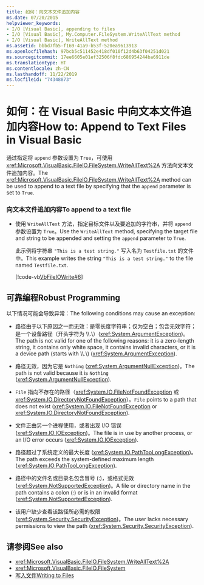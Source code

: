 ```yaml
---
title: 如何：向文本文件追加内容
ms.date: 07/20/2015
helpviewer_keywords:
- I/O [Visual Basic], appending to files
- I/O [Visual Basic], My.Computer.FileSystem.WriteAllText method
- I/O [Visual Basic], WriteAllText method
ms.assetid: bbbd7fb5-f169-41a9-b53f-520ea9613913
ms.openlocfilehash: 97bcb5c511452e418df010f12d4b63f04251d021
ms.sourcegitcommit: 17ee6605e01ef32506f8fdc686954244ba6911de
ms.translationtype: HT
ms.contentlocale: zh-CN
ms.lasthandoff: 11/22/2019
ms.locfileid: "74348873"
---
```

# <a name="how-to-append-to-text-files-in-visual-basic"></a><span data-ttu-id="e2e7f-102">如何：在 Visual Basic 中向文本文件追加内容</span><span class="sxs-lookup"><span data-stu-id="e2e7f-102">How to: Append to Text Files in Visual Basic</span></span>

<span data-ttu-id="e2e7f-103">通过指定将 `append` 参数设置为 `True`，可使用 <xref:Microsoft.VisualBasic.FileIO.FileSystem.WriteAllText%2A> 方法向文本文件追加内容。</span><span class="sxs-lookup"><span data-stu-id="e2e7f-103">The <xref:Microsoft.VisualBasic.FileIO.FileSystem.WriteAllText%2A> method can be used to append to a text file by specifying that the `append` parameter is set to `True`.</span></span>  
  
### <a name="to-append-to-a-text-file"></a><span data-ttu-id="e2e7f-104">向文本文件追加内容</span><span class="sxs-lookup"><span data-stu-id="e2e7f-104">To append to a text file</span></span>  
  
- <span data-ttu-id="e2e7f-105">使用 `WriteAllText` 方法，指定目标文件以及要追加的字符串，并将 `append` 参数设置为 `True`。</span><span class="sxs-lookup"><span data-stu-id="e2e7f-105">Use the `WriteAllText` method, specifying the target file and string to be appended and setting the `append` parameter to `True`.</span></span>  
  
     <span data-ttu-id="e2e7f-106">此示例将字符串 `"This is a test string."` 写入名为 `Testfile.txt` 的文件中。</span><span class="sxs-lookup"><span data-stu-id="e2e7f-106">This example writes the string `"This is a test string."` to the file named `Testfile.txt`.</span></span>  
  
     [!code-vb[VbFileIOWrite#6](~/samples/snippets/visualbasic/VS_Snippets_VBCSharp/VbFileIOWrite/VB/Class1.vb#6)]  
  
## <a name="robust-programming"></a><span data-ttu-id="e2e7f-107">可靠编程</span><span class="sxs-lookup"><span data-stu-id="e2e7f-107">Robust Programming</span></span>  

 <span data-ttu-id="e2e7f-108">以下情况可能会导致异常：</span><span class="sxs-lookup"><span data-stu-id="e2e7f-108">The following conditions may cause an exception:</span></span>  
  
- <span data-ttu-id="e2e7f-109">路径由于以下原因之一而无效：是零长度字符串；仅为空白；包含无效字符；是一个设备路径（开头字符为 \\\\.\\）(<xref:System.ArgumentException>)。</span><span class="sxs-lookup"><span data-stu-id="e2e7f-109">The path is not valid for one of the following reasons: it is a zero-length string, it contains only white space, it contains invalid characters, or it is a device path (starts with \\\\.\\) (<xref:System.ArgumentException>).</span></span>  
  
- <span data-ttu-id="e2e7f-110">路径无效，因为它是 `Nothing` (<xref:System.ArgumentNullException>)。</span><span class="sxs-lookup"><span data-stu-id="e2e7f-110">The path is not valid because it is `Nothing` (<xref:System.ArgumentNullException>).</span></span>  
  
- <span data-ttu-id="e2e7f-111">`File` 指向不存在的路径（<xref:System.IO.FileNotFoundException> 或 <xref:System.IO.DirectoryNotFoundException>）。</span><span class="sxs-lookup"><span data-stu-id="e2e7f-111">`File` points to a path that does not exist (<xref:System.IO.FileNotFoundException> or <xref:System.IO.DirectoryNotFoundException>).</span></span>  
  
- <span data-ttu-id="e2e7f-112">文件正由另一个进程使用，或者出现 I/O 错误 (<xref:System.IO.IOException>)。</span><span class="sxs-lookup"><span data-stu-id="e2e7f-112">The file is in use by another process, or an I/O error occurs (<xref:System.IO.IOException>).</span></span>  
  
- <span data-ttu-id="e2e7f-113">路径超过了系统定义的最大长度 (<xref:System.IO.PathTooLongException>)。</span><span class="sxs-lookup"><span data-stu-id="e2e7f-113">The path exceeds the system-defined maximum length (<xref:System.IO.PathTooLongException>).</span></span>  
  
- <span data-ttu-id="e2e7f-114">路径中的文件名或目录名包含冒号 (:)，或格式无效 (<xref:System.NotSupportedException>)。</span><span class="sxs-lookup"><span data-stu-id="e2e7f-114">A file or directory name in the path contains a colon (:) or is in an invalid format (<xref:System.NotSupportedException>).</span></span>  
  
- <span data-ttu-id="e2e7f-115">该用户缺少查看该路径所必需的权限 (<xref:System.Security.SecurityException>)。</span><span class="sxs-lookup"><span data-stu-id="e2e7f-115">The user lacks necessary permissions to view the path (<xref:System.Security.SecurityException>).</span></span>  
  
## <a name="see-also"></a><span data-ttu-id="e2e7f-116">请参阅</span><span class="sxs-lookup"><span data-stu-id="e2e7f-116">See also</span></span>

- <xref:Microsoft.VisualBasic.FileIO.FileSystem.WriteAllText%2A>
- <xref:Microsoft.VisualBasic.FileIO.FileSystem>
- [<span data-ttu-id="e2e7f-117">写入文件</span><span class="sxs-lookup"><span data-stu-id="e2e7f-117">Writing to Files</span></span>](../../../../visual-basic/developing-apps/programming/drives-directories-files/writing-to-files.md)
